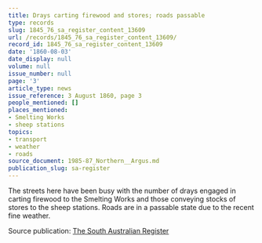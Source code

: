 ```yaml
---
title: Drays carting firewood and stores; roads passable
type: records
slug: 1845_76_sa_register_content_13609
url: /records/1845_76_sa_register_content_13609/
record_id: 1845_76_sa_register_content_13609
date: '1860-08-03'
date_display: null
volume: null
issue_number: null
page: '3'
article_type: news
issue_reference: 3 August 1860, page 3
people_mentioned: []
places_mentioned:
- Smelting Works
- sheep stations
topics:
- transport
- weather
- roads
source_document: 1985-87_Northern__Argus.md
publication_slug: sa-register
---
```


The streets here have been busy with the number of drays engaged in carting firewood to the Smelting Works and those conveying stocks of stores to the sheep stations.  Roads are in a passable state due to the recent fine weather.

Source publication: [The South Australian Register](/publications/sa-register/)

